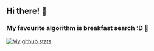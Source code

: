 ## Hi there! 👋

### My favourite algorithm is breakfast search :D 🍳

<a href="https://github.com/anuraghazra/github-readme-stats">
  <img align="center" src="https://github-readme-stats.anuraghazra1.vercel.app/api?username=woonyee28&show_icons=true&line_height=27&include_all_commits=true" alt="My github stats" />
</a>  
